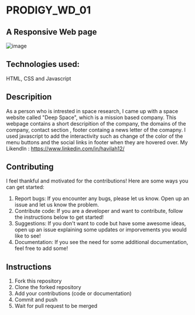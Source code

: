 # PRODIGY_WD_01
## A Responsive Web page 
![image](https://github.com/havilah-12/PRODIGY_WD_01/assets/142531190/e19c16cd-b5ff-418a-b06e-7d1405497dd1)

## Technologies used:
HTML, CSS and Javascript

## Descripition
As a person who is intrested in space research, I came up with a space website called "Deep Space", which is a mission based company. This webpage contains a short descripition of the company, the domains of the company, contact section , footer containg a news letter of the comapny. I used javascript to add the interactivity such as change of the color of the menu buttons and the social links in footer when they are hovered over.
My LikendIn : https://www.linkedin.com/in/havilah12/

## Contributing
I feel thankful and motivated for the contributions! Here are some ways you can get started:
1. Report bugs: If you encounter any bugs, please let us know. Open up an issue and let us know the problem.
2. Contribute code: If you are a developer and want to contribute, follow the instructions below to get started!
3. Suggestions: If you don't want to code but have some awesome ideas, open up an issue explaining some updates or imporvements you would like to see!
4. Documentation: If you see the need for some additional documentation, feel free to add some!

## Instructions
1. Fork this repository
2. Clone the forked repository
3. Add your contributions (code or documentation)
4. Commit and push
5. Wait for pull request to be merged


